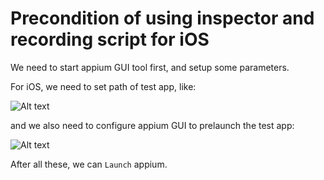 # Precondition of using inspector and recording script for iOS

We need to start appium GUI tool first, and setup some parameters.

For iOS, we need to set path of test app, like:

![Alt text](https://raw.githubusercontent.com/hy1984427/appium/master/images/ios_gui_setting.png "iOS app path in appium GUI setting")

and we also need to configure appium GUI to prelaunch the test app:

![Alt text](https://raw.githubusercontent.com/hy1984427/appium/master/images/gui_prelaunch.png "appium GUI setting - prelaunch")

After all these, we can `Launch` appium.
